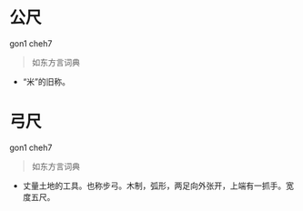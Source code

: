 # 公尺
gon1 cheh7
> 如东方言词典
- “米”的旧称。

# 弓尺
gon1 cheh7
> 如东方言词典
- 丈量土地的工具。也称步弓。木制，弧形，两足向外张开，上端有一抓手。宽度五尺。
